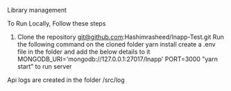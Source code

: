 Library management 

To Run Locally, Follow these steps

1. Clone the repository git@github.com:Hashimrasheed/Inapp-Test.git
Run the following command on the cloned folder yarn install
create a .env file in the folder and add the below details to it 
      MONGODB_URI='mongodb://127.0.0.1:27017/Inapp'
      PORT=3000
"yarn start" to run server

Api logs are created in the folder /src/log
